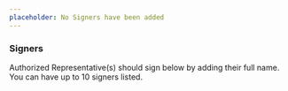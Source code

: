 ```yaml
---
placeholder: No Signers have been added
---
```


### Signers

Authorized Representative(s) should sign below by adding their full name. You can have up to 10 signers listed.
